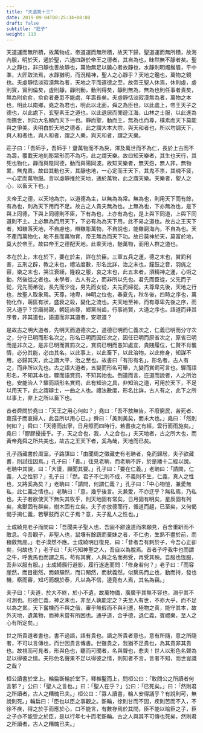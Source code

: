 ```yaml
---
title: "天道第十三"
date: 2019-09-04T08:25:34+08:00
draft: false
subtitle: "莊子"
weight: 113
---
```




天道運而無所積，故萬物成，帝道運而無所積，故天下歸，聖道運而無所積，故海內服，明於天，通於聖，六通四辟於帝王之德者，其自為也，昧然無不靜者矣。聖人之靜也，非曰靜也善故靜也，萬物無足以鐃心者故靜也，水靜則明燭鬚眉，平中準，大匠取法焉，水靜猶明，而況精神，聖人之心靜乎？天地之鑑也，萬物之鏡也。夫虛靜恬淡寂漠無為者，天地之平而道德之至，故帝王聖人休焉，休則虛，虛則實，實則倫矣，虛則靜，靜則動，動則得矣，靜則無為，無為也則任事者責矣，無為則俞俞，俞俞者憂患不能處，年壽長矣。夫虛靜恬淡寂漠無為者，萬物之本也，明此以南鄉，堯之為君也，明此以北面，舜之為臣也，以此處上，帝王天子之德也，以此處下，玄聖素王之道也，以此退居而閒遊江海，山林之士服，以此進為而撫世，則功大名顯而天下一也。靜而聖，動而王，無為也而尊，樸素而天下莫能與之爭美。夫明白於天地之德者，此之謂大本大宗，與天和者也，所以均調天下，與人和者也，與人和者，謂之人樂，與天和者，謂之天樂。


莊子曰：「吾師乎，吾師乎！齏萬物而不為戾，澤及萬世而不為仁，長於上古而不為壽，覆載天地刻彫眾形而不為巧，此之謂天樂。故曰知天樂者，其生也天行，其死也物化，靜而與陰同德，動而與陽同波。故知天樂者，無天怨，無人非，無物累，無鬼責。故曰其動也天，其靜也地，一心定而王天下，其鬼不祟，其魂不疲，一心定而萬物服。言以虛靜推於天地，通於萬物，此之謂天樂。天樂者，聖人之心，以畜天下也。」


夫帝王之德，以天地為宗，以道德為主，以無為為常。無為也，則用天下而有餘，有為也，則為天下用而不足。故古之人貴夫無為也。上無為也，下亦無為也，是下與上同德，下與上同德則不臣，下有為也，上亦有為也，是上與下同道，上與下同道則不主。上必無為而用天下，下必有為為天下用，此不易之道也。故古之王天下者，知雖落天地，不自慮也，辯雖彫萬物，不自說也，能雖窮海內，不自為也。天不產而萬物化，地不長而萬物育，帝王無為而天下功。故曰莫神於天，莫富於地，莫大於帝王。故曰帝王之德配天地。此乘天地，馳萬物，而用人群之道也。


本在於上，末在於下，要在於主，詳在於臣。三軍五兵之運，德之末也，賞罰利害，五刑之辟，教之末也，禮法度數，形名比詳，治之末也，鐘鼓之音，羽旄之容，樂之末也，哭泣衰絰，隆殺之服，哀之末也，此五末者，須精神之運，心術之動，然後從之者也。末學者，古人有之，而非所以先也。君先而臣從，父先而子從，兄先而弟從，長先而少從，男先而女從，夫先而婦從。夫尊卑先後，天地之行也，故聖人取象焉。天尊，地卑，神明之位也，春夏先，秋冬後，四時之序也，萬物化作，萌區有狀，盛衰之殺，變化之流也。夫天地至神，而有尊卑先後之序，而況人道乎？宗廟尚親，朝廷尚尊，鄉黨尚齒，行事尚賢，大道之序也。語道而非其序者，非其道也，語道而非其道者，安取道？


是故古之明大道者，先明天而道德次之，道德已明而仁義次之，仁義已明而分守次之，分守已明而形名次之，形名已明而因任次之，因任已明而原省次之，原省已明而是非次之，是非已明而賞罰次之，賞罰已明而愚知處宜，貴賤履位，仁賢不肖襲情，必分其能，必由其名。以此事上，以此畜下，以此治物，以此修身，知謀不用，必歸其天，此之謂大平，治之至也。故書曰「有形有名」，形名者，古人有之，而非所以先也。古之語大道者，五變而形名可舉，九變而賞罰可言也。驟而語形名，不知其本也，驟而語賞罰，不知其始也。倒道而言，迕道而說者，人之所治也，安能治人？驟而語形名賞罰，此有知治之具，非知治之道，可用於天下，不足以用天下，此之謂辯士，一曲之人也。禮法數度，形名比詳，古人有之，此下之所以事上，非上之所以畜下也。


昔者舜問於堯曰：「<span class="text-secondary">天王之用心何如？</span>」堯曰：「<span class="text-secondary">吾不敖無告，不廢窮民，苦死者、嘉孺子而哀婦人，此吾所以用心已。</span>」舜曰：「<span class="text-secondary">美則美矣，而未大也。</span>」堯曰：「<span class="text-secondary">然則何如？</span>」舜曰：「<span class="text-secondary">天德而出寧，日月照而四時行，若晝夜之有經，雲行而雨施矣。</span>」堯曰：「<span class="text-secondary">膠膠擾擾乎。子，天之合也，我，人之合也。</span>」夫天地者，古之所大也，而黃帝堯舜之所共美也，故古之王天下者，奚為哉，天地而已矣。



孔子西藏書於周室。子路謀曰：「<span class="text-secondary">由聞周之徵藏史有老聃者，免而歸居，夫子欲藏書，則試往因焉。</span>」孔子曰：「<span class="text-secondary">善。</span>」往見老聃，而老聃不許，於是繙十二經以說。老聃中其說，曰：「<span class="text-secondary">大謾，願聞其要。</span>」孔子曰：「<span class="text-secondary">要在仁義。</span>」老聃曰：「<span class="text-secondary">請問，仁義，人之性邪？</span>」孔子曰：「<span class="text-secondary">然。君子不仁則不成，不義則不生，仁義，真人之性也，又將奚為矣？</span>」老聃曰：「<span class="text-secondary">請問，何謂仁義？</span>」孔子曰：「<span class="text-secondary">中心物愷，兼愛無私，此仁義之情也。</span>」老聃曰：「<span class="text-secondary">意，幾乎後言。夫兼愛，不亦迂乎？無私焉，乃私也。夫子若欲使天下無失其牧乎，則天地固有常矣，日月固有明矣，星辰固有列矣，禽獸固有群矣，樹木固有立矣。夫子亦放德而行，循道而趨，已至矣，又何偈偈乎揭仁義，若擊鼓而求亡子焉？意，夫子亂人之性也。</span>」


士成綺見老子而問曰：「<span class="text-secondary">吾聞夫子聖人也，吾固不辭遠道而來願見，百舍重趼而不敢息。今吾觀子，非聖人也，鼠壤有餘蔬而棄妹之者，不仁也，生熟不盡於前，而積斂無崖。</span>」老子漠然不應。士成綺明日復見，曰：「<span class="text-secondary">昔者吾有刺於子，今吾心正卻矣，何故也？</span>」老子曰：「<span class="text-secondary">夫巧知神聖之人，吾自以為脫焉。昔者子呼我牛也而謂之牛，呼我馬也而謂之馬，苟有其實，人與之名而弗受，再受其殃。吾服也恆服，吾非以服有服。</span>」士成綺鴈行避影，履行遂進而問：「<span class="text-secondary">修身若何？</span>」老子曰：「<span class="text-secondary">而容崖然，而目衝然，而顙頯然，而口闞然，而狀義然，似繫馬而止也，動而持，發也機，察而審，知巧而覩於泰，凡以為不信，邊竟有人焉，其名為竊。</span>」


夫子曰：「夫道，於大不終，於小不遺，故萬物備，廣廣乎其無不容也，淵乎其不可測也。形德仁義，神之末也，非至人孰能定之？夫至人有世，不亦大乎，而不足以為之累。天下奮棅而不與之偕，審乎無假而不與利遷，極物之真，能守其本，故外天地，遺萬物，而神未嘗有所困也。通乎道，合乎德，退仁義，賓禮樂，至人之心有所定矣。」


世之所貴道者書也，書不過語，語有貴也。語之所貴者意也，意有所隨，意之所隨者，不可以言傳也，而世因貴言傳書。世雖貴之，我猶不足貴也，為其貴非其貴也。故視而可見者，形與色也，聽而可聞者，名與聲也，悲夫！世人以形色名聲為足以得彼之情。夫形色名聲果不足以得彼之情，則知者不言，言者不知，而世豈識之哉？


桓公讀書於堂上。輪扁斲輪於堂下，釋椎鑿而上，問桓公曰：「<span class="text-secondary">敢問公之所讀者何言邪？</span>」公曰：「<span class="text-secondary">聖人之言也。</span>」曰：「<span class="text-secondary">聖人在乎？</span>」公曰：「<span class="text-secondary">已死矣。</span>」曰：「<span class="text-secondary">然則君之所讀者，古人之糟魄已夫。</span>」桓公曰：「<span class="text-secondary">寡人讀書，輪人安得議乎？有說則可，無說則死。</span>」輪扁曰：「<span class="text-secondary">臣也以臣之事觀之。斲輪，徐則甘而不固，疾則苦而不入，不徐不疾，得之於手而應於心，口不能言，有數存焉於其間，臣不能以喻臣之子，臣之子亦不能受之於臣，是以行年七十而老斲輪。古之人與其不可傳也死矣，然則君之所讀者，古人之糟魄已夫。</span>」